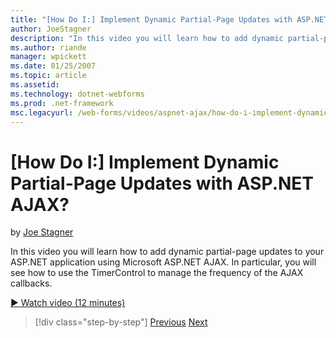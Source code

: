 ```yaml
---
title: "[How Do I:] Implement Dynamic Partial-Page Updates with ASP.NET AJAX? | Microsoft Docs"
author: JoeStagner
description: "In this video you will learn how to add dynamic partial-page updates to your ASP.NET application using Microsoft ASP.NET AJAX. In particular, you will see ho..."
ms.author: riande
manager: wpickett
ms.date: 01/25/2007
ms.topic: article
ms.assetid: 
ms.technology: dotnet-webforms
ms.prod: .net-framework
msc.legacyurl: /web-forms/videos/aspnet-ajax/how-do-i-implement-dynamic-partial-page-updates-with-aspnet-ajax
---
```

[How Do I:] Implement Dynamic Partial-Page Updates with ASP.NET AJAX?
====================
by [Joe Stagner](https://github.com/JoeStagner)

In this video you will learn how to add dynamic partial-page updates to your ASP.NET application using Microsoft ASP.NET AJAX. In particular, you will see how to use the TimerControl to manage the frequency of the AJAX callbacks.

[&#9654; Watch video (12 minutes)](https://channel9.msdn.com/Blogs/ASP-NET-Site-Videos/how-do-i-implement-dynamic-partial-page-updates-with-aspnet-ajax)

>[!div class="step-by-step"]
[Previous](how-do-i-get-started-with-aspnet-ajax.md)
[Next](how-do-i-make-client-side-network-callbacks-with-aspnet-ajax.md)